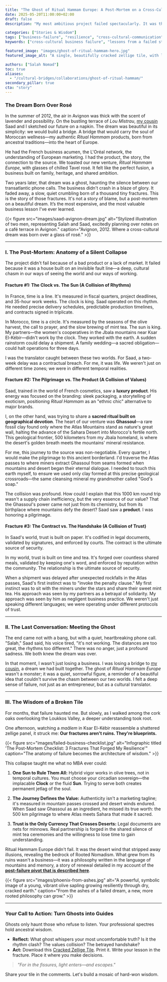 ```yaml
---
title: "The Ghost of Ritual Hammam Europe: A Post-Mortem on a Cross-Cultural Dream"
date: 2025-05-20T11:00:00+02:00
draft: false
description: "My most ambitious project failed spectacularly. It was the most valuable lesson of my life. Here is the honest post-mortem and the hard-won wisdom that no business school can teach you."

categories: ["Stories & Wisdom"]
tags: ["business-failure", "resilience", "cross-cultural-communication", "entrepreneurship", "rooted-nomadism", "lessons-learned", "ghassoul"]
keywords: ["cross-cultural business failure", "lessons from a failed startup", "entrepreneurial failure stories", "why international ventures fail", "Franco-Moroccan partnership", "Ghassoul clay", "Atlas Mountains"]

featured_image: "images/ghost-of-ritual-hammam-hero.jpg"
featured_image_alt: "A single, beautifully cracked zellige tile, with light shining through the fracture, symbolizing a beautiful dream that broke but revealed something new."

authors: ["Salah Nomad"]
toc: true
aliases:
  - "/cultural-bridges/collaborations/ghost-of-ritual-hammam/"
secondary_pillar: true
cta: "story"
---
```


### The Dream Born Over Rosé

In the summer of 2012, the air in Avignon was thick with the scent of lavender and possibility. On the bustling terrace of *Lou Mistrau*, [my cousin](/stories-wisdom/human-constellation/) Saad and I sketched our future on a napkin. The dream was beautiful in its simplicity: we would build a bridge. A bridge that would carry the soul of Moroccan wellness—my authentic *Ritual Hammam* products, born from ancestral traditions—into the heart of Europe.

He had the French business acumen, the L'Oréal network, the understanding of European marketing. I had the product, the story, the connection to the source. We toasted our new venture, *Ritual Hammam Europe*, with glasses of chilled Tavel rosé. It felt like the perfect fusion, a business built on family, heritage, and shared ambition.

Two years later, that dream was a ghost, haunting the silence between our transatlantic phone calls. The business didn't crash in a blaze of glory. It faded away, a slow, quiet crumbling born of a thousand tiny fractures. This is the story of those fractures. It's not a story of blame, but a post-mortem on a beautiful dream. It’s the most expensive, and the most valuable business lesson I've ever learned.

{{< figure src="images/saad-avignon-dream.jpg" alt="Stylized illustration of two men, representing Salah and Saad, excitedly planning over notes on a café terrace in Avignon." caption="Avignon, 2012. Where a cross-cultural dream was born over a glass of rosé." >}}

---

### I. The Post-Mortem: Anatomy of a Silent Collapse

The project didn't fail because of a bad product or a lack of market. It failed because it was a house built on an invisible fault line—a deep, cultural chasm in our ways of seeing the world and our ways of working.

#### **Fracture #1: The Clock vs. The Sun (A Collision of Rhythms)**

In France, time is a line. It's measured in fiscal quarters, project deadlines, and 35-hour work weeks. The clock is king. Saad operated on this rhythm. He needed precise delivery schedules, predictable production timelines, and contracts signed in triplicate.

In Morocco, time is a circle. It's measured by the seasons of the olive harvest, the call to prayer, and the slow brewing of mint tea. The sun is king. My partners—the women's cooperatives in the Jbala mountains near Ksar El-Kébir—didn't work by the clock. They worked with the earth. A sudden rainstorm could delay a shipment. A family wedding—a sacred obligation—could halt operations for three days.

I was the translator caught between these two worlds. For Saad, a two-week delay was a contractual breach. For me, it was life. We weren't just on different time zones; we were in different temporal realities.

#### **Fracture #2: The Pilgrimage vs. The Product (A Collision of Values)**

Saad, trained in the world of French cosmetics, saw a **luxury product**. His energy was focused on the branding: sleek packaging, a storytelling of exoticism, positioning *Ritual Hammam* as an "ethnic chic" alternative to major brands.

I, on the other hand, was trying to share a **sacred ritual built on geographical devotion**. The heart of our venture was **Ghassoul**—a rare fossil clay found only where the Atlas Mountains stand as nature's great wall, halting the advance of the Sahara Desert into Morocco's fertile north. This geological frontier, 500 kilometers from my Jbala homeland, is where the desert's golden breath meets the mountains' mineral resistance.

For me, this journey to the source was non-negotiable. Every quarter, I would make the pilgrimage to this ancient borderland. I'd traverse the Atlas passes to where miners extract Ghassoul from seams formed when mountains and desert began their eternal dialogue. I needed to touch this earth myself, to ensure we used only clay formed at this precise geological crossroads—the same cleansing mineral my grandmother called "God's soap."

The collision was profound. How could I explain that this 1000 km round trip wasn't a supply chain inefficiency, but the very essence of our value? That the Ghassoul's power came not just from its chemistry, but from its birthplace where mountains defy the desert? Saad saw a **product**. I was honoring a pilgrimage.

#### **Fracture #3: The Contract vs. The Handshake (A Collision of Trust)**

In Saad's world, trust is built on paper. It's codified in legal documents, validated by signatures, and enforced by courts. The contract is the ultimate source of security.

In my world, trust is built on time and tea. It's forged over countless shared meals, validated by keeping one's word, and enforced by reputation within the community. The relationship is the ultimate source of security.

When a shipment was delayed after unexpected rockfalls in the Atlas passes, Saad's first instinct was to "invoke the penalty clause." My first instinct was to sit with the miners under the stars and share their sweet mint tea. His approach was seen by my partners as a betrayal of solidarity. My approach was seen by him as negligent business practice. We weren't just speaking different languages; we were operating under different protocols of trust.

---

### II. The Last Conversation: Meeting the Ghost

The end came not with a bang, but with a quiet, heartbreaking phone call. "Salah," Saad said, his voice tired, "it's not working. The distances are too great, the rhythms too different." There was no anger, just a profound sadness. We both knew the dream was over.

In that moment, I wasn't just losing a business. I was losing a bridge to [my cousin](/stories-wisdom/human-constellation/), a dream we had built together. The ghost of *Ritual Hammam Europe* wasn't a monster; it was a quiet, sorrowful figure, a reminder of a beautiful idea that couldn't survive the chasm between our two worlds. I felt a deep sense of failure, not just as an entrepreneur, but as a cultural translator.

---

### III. The Wisdom of a Broken Tile

For months, that failure haunted me. But slowly, as I walked among the cork oaks overlooking the Loukkos Valley, a deeper understanding took root. 

One afternoon, watching a *maâlem* in Ksar El-Kébir reassemble a shattered zellige panel, it struck me: **Our fractures aren't ruins. They're blueprints.** 

{{< figure src="images/failed-business-checklist.jpg" alt="Infographic titled 'The Post-Mortem Checklist: 3 Fractures That Forged My Resilience'" caption="The anatomy of failure becomes the architecture of wisdom." >}}

This collapse taught me what no MBA ever could:

1.  **One Sun to Rule Them All:** Hybrid vigor works in olive trees, not in temporal cultures. You must choose your circadian sovereign—the implacable **Clock** or the fluid **Sun**. Trying to serve both creates permanent jetlag of the soul.

2.  **The Journey Defines the Value:** Authenticity isn't a marketing tagline; it's measured in mountain passes crossed and desert winds endured. When Saad saw Ghassoul as an ingredient, he missed its true worth: the 500 km pilgrimage to where Atlas meets Sahara that made it sacred.

3.  **Trust is the Only Currency That Crosses Deserts:** Legal documents are nets for minnows. Real partnership is forged in the shared silence of mint tea ceremonies and the willingness to lose time to gain understanding.

Ritual Hammam Europe didn't fail. It was the desert wind that stripped away illusions, revealing the bedrock of Rooted Nomadism. What grew from its ruins wasn't a business—it was a philosophy written in the language of mountains and memory, a story of renewal detailed in my account of the **[post-failure pivot that is described here](/stories-wisdom/olive-trees-and-algorithms/)**.

{{< figure src="images/phoenix-from-ashes.jpg" alt="A powerful, symbolic image of a young, vibrant olive sapling growing resiliently through dry, cracked earth." caption="From the ashes of a failed dream, a new, more rooted philosophy can grow." >}}

---

### Your Call to Action: Turn Ghosts into Guides

Ghosts only haunt those who refuse to listen. Your professional spectres hold ancestral wisdom. 

*   **Reflect:** What ghost whispers your most uncomfortable truth? Is it the rhythm clash? The values collision? The betrayed handshake? 
*   **Act:** Download this [Cracked Zellige Tile](#). Print it. Write your lesson in the fracture. Place it where you make decisions. 

> *"For in the fissures, light enters—and escapes."* 

Share your tile in the comments. Let's build a mosaic of hard-won wisdom.